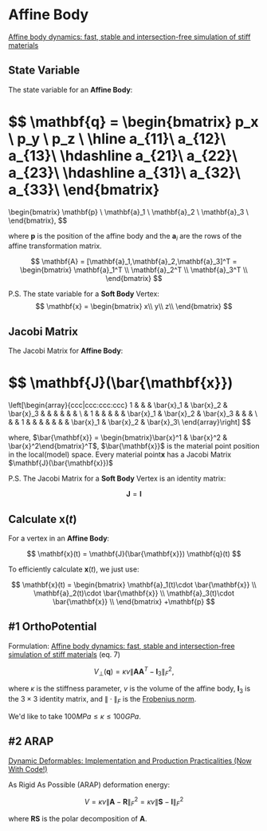 # Affine Body

[Affine body dynamics: fast, stable and intersection-free simulation of stiff materials](https://dl.acm.org/doi/10.1145/3528223.3530064)

## State Variable

The state variable for an **Affine Body**:

$$
\mathbf{q} = \begin{bmatrix}
p_x \\
p_y \\
p_z \\
\hline
a_{11}\\
a_{12}\\
a_{13}\\
\hdashline
a_{21}\\
a_{22}\\
a_{23}\\
\hdashline
a_{31}\\
a_{32}\\
a_{33}\\
\end{bmatrix}
=
\begin{bmatrix}
\mathbf{p}   \\
\mathbf{a}_1 \\
\mathbf{a}_2 \\
\mathbf{a}_3 \\
\end{bmatrix},
$$

where $\mathbf{p}$ is the position of the affine body and the $\mathbf{a}_i$ are the rows of the affine transformation matrix.

$$
\mathbf{A} = [\mathbf{a}_1,\mathbf{a}_2,\mathbf{a}_3]^T
= \begin{bmatrix}
\mathbf{a}_1^T \\
\mathbf{a}_2^T \\
\mathbf{a}_3^T \\
\end{bmatrix}
$$

P.S. The state variable for a **Soft Body** Vertex:
$$
\mathbf{x} = 
\begin{bmatrix}
x\\
y\\
z\\
\end{bmatrix}
$$

## Jacobi Matrix

The Jacobi Matrix for **Affine Body**:

$$
\mathbf{J}(\bar{\mathbf{x}})
= 
\left[\begin{array}{ccc|ccc:ccc:ccc}
1 &   &   & \bar{x}_1 & \bar{x}_2 & \bar{x}_3 &  &  &  &  &  & \\
& 1 &   &  &  &  & \bar{x}_1 & \bar{x}_2 & \bar{x}_3 &  &  &  \\
&   & 1 &  &  &  &  &  &  &  \bar{x}_1 & \bar{x}_2 & \bar{x}_3\\
\end{array}\right]
$$

where, $\bar{\mathbf{x}} = \begin{bmatrix}\bar{x}^1 & \bar{x}^2 & \bar{x}^2\end{bmatrix}^T$, $\bar{\mathbf{x}}$ is the material point position in the local(model) space. Every material point$\mathbf{x}$ has a Jacobi Matrix $\mathbf{J}(\bar{\mathbf{x}})$

P.S. The Jacobi Matrix for a **Soft Body** Vertex is an identity matrix:

$$
\mathbf{J} = \mathbf{I}
$$

## Calculate $\mathbf{x}(t)$

For a vertex in an **Affine Body**:

$$
\mathbf{x}(t) = \mathbf{J}(\bar{\mathbf{x}}) \mathbf{q}(t)
$$

To efficiently calculate $\mathbf{x}(t)$, we just use:

$$
\mathbf{x}(t) = 
\begin{bmatrix}
\mathbf{a}_1(t)\cdot \bar{\mathbf{x}} \\
\mathbf{a}_2(t)\cdot \bar{\mathbf{x}} \\
\mathbf{a}_3(t)\cdot \bar{\mathbf{x}} \\
\end{bmatrix}
+\mathbf{p}
$$

## #1 OrthoPotential

Formulation: [Affine body dynamics: fast, stable and intersection-free simulation of stiff materials](https://dl.acm.org/doi/10.1145/3528223.3530064) (eq. 7)

$$
V_{\perp}(\mathbf{q}) = \kappa v \|\mathbf{A}\mathbf{A}^T - \mathbf{I}_3\|_F^2,
$$

where $\kappa$ is the stiffness parameter, $v$ is the volume of the affine body, $\mathbf{I}_3$ is the $3\times3$ identity matrix, and $\|\cdot\|_F$ is the [Frobenius norm](https://en.wikipedia.org/wiki/Matrix_norm).

We'd like to take $100MPa \le \kappa \le 100GPa$.

## #2 ARAP

[Dynamic Deformables:
Implementation and Production
Practicalities (Now With Code!)
](http://www.tkim.graphics/DYNAMIC_DEFORMABLES/)

As Rigid As Possible (ARAP) deformation energy:

$$
V = \kappa v \|\mathbf{A}-\mathbf{R}\|_F^2 = \kappa v \|\mathbf{S}-\mathbf{I}\|_F^2
$$

where $\mathbf{R}\mathbf{S}$ is the polar decomposition of $\mathbf{A}$. 
